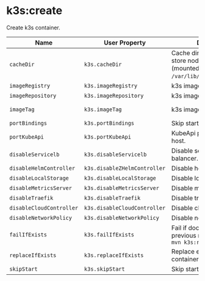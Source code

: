 # k3s:create

Create k3s container.

| Name | User Property | Description | Default |
| -----| ------------- | ----------- | ------- |
| `cacheDir` | `k3s.cacheDir` | Cache directory where to store node informations (mounted to `/var/lib/rancher/k3s/agent`). | `~/.kube/k3s-maven-plugin` |
| `imageRegistry` | `k3s.imageRegistry` | k3s image registry | |
| `imageRepository` | `k3s.imageRepository` | k3s image repository | rancher/k3s |
| `imageTag` | `k3s.imageTag` | k3s image tag | v1.24.3-k3s1 |
| `portBindings` | `k3s.portBindings` | Skip starting k3s container. | [] |
| `portKubeApi` | `k3s.portKubeApi` | KubeApi port to expose to host. | 6443 |
| `disableServicelb` | `k3s.disableServicelb` | Disable service load balancer. | false |
| `disableHelmController` | `k3s.disableZHelmController` | Disable helm controller. | true |
| `disableLocalStorage` | `k3s.disableLocalStorage` | Disable local storage. | true |
| `disableMetricsServer` | `k3s.disableMetricsServer` | Disable metrics server. | true |
| `disableTraefik` | `k3s.disableTraefik` | Disable traefik. | true |
| `disableCloudController` | `k3s.disableCloudController` | Disable cloud-controller. | true |
| `disableNetworkPolicy` | `k3s.disableNetworkPolicy` | Disable network-policy. | true |
| `failIfExists` | `k3s.failIfExists` | Fail if docker container from previous run exists. E.g. with `mvn k3s:rm` | true |
| `replaceIfExists` | `k3s.replaceIfExists` | Replace existing docker container from previous run. | false |
| `skipStart` | `k3s.skipStart` | Skip starting k3s container. | false |
